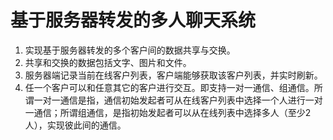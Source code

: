 # 基于服务器转发的多人聊天系统
1. 实现基于服务器转发的多个客户间的数据共享与交换。
2. 共享和交换的数据包括文字、图片和文件。
3. 服务器端记录当前在线客户列表，客户端能够获取该客户列表，并实时刷新。
4. 任一个客户可以和任意其它的客户进行交互。即支持一对一通信、组通信。所谓一对一通信是指，通信初始发起者可从在线客户列表中选择一个人进行一对一通信；所谓组通信，是指初始发起者可以从在线列表中选择多人（至少2人），实现彼此间的通信。

